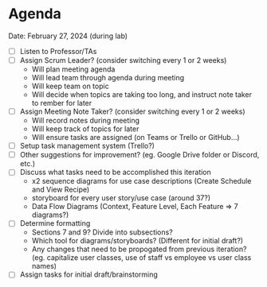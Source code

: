 # Agenda

Date: February 27, 2024 (during lab)

- [ ] Listen to Professor/TAs
- [ ] Assign Scrum Leader? (consider switching every 1 or 2 weeks)
   - Will plan meeting agenda
   - Will lead team through agenda during meeting
   - Will keep team on topic
   - Will decide when topics are taking too long, and instruct note taker to rember for later
- [ ] Assign Meeting Note Taker? (consider switching every 1 or 2 weeks)
   - Will record notes during meeting
   - Will keep track of topics for later
   - Will ensure tasks are assigned (on Teams or Trello or GitHub...)
- [ ] Setup task management system (Trello?)
- [ ] Other suggestions for improvement? (eg. Google Drive folder or Discord, etc.)
- [ ] Discuss what tasks need to be accomplished this iteration
   - x2 sequence diagrams for use case descriptions (Create Schedule and View Recipe)
   - storyboard for every user story/use case (around 37?)
   - Data Flow Diagrams (Context, Feature Level, Each Feature => 7 diagrams?)
- [ ] Determine formatting
   - Sections 7 and 9? Divide into subsections?
   - Which tool for diagrams/storyboards? (Different for initial draft?)
   - Any changes that need to be propogated from previous iteration? (eg. capitalize user classes, use of staff vs employee vs user class names)
- [ ] Assign tasks for initial draft/brainstorming
